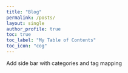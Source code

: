 ```yaml
---
title: "Blog"
permalink: /posts/
layout: single
author_profile: true
toc: true
toc_label: "My Table of Contents"
toc_icon: "cog"
---
```


Add side bar with categories and tag mapping